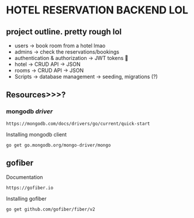 # HOTEL RESERVATION BACKEND LOL

## project outline. pretty rough lol
- users -> book room from a hotel lmao
- admins -> check the reservations/bookings
- authentication & authorization -> JWT tokens 🤮 
- hotel -> CRUD API -> JSON
- rooms -> CRUD API -> JSON
- Scripts -> database management -> seeding, migrations (?)

## Resources>>>?
### mongodb *_driver_*
```
https://mongodb.com/docs/drivers/go/current/quick-start
```

Installing mongodb client
```
go get go.mongodb.org/mongo-driver/mongo
```

## gofiber
Documentation
```
https://gofiber.io
```

Installing gofiber
```
go get github.com/gofiber/fiber/v2
```